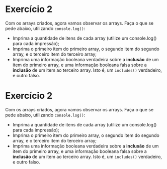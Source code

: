 # Exercício 2

Com os arrays criados, agora vamos observar os arrays. Faça o que se pede abaixo, utilizando `console.log()`:

- Imprima a quantidade de itens de cada array (utilize um console.log() para cada impressão);
- Imprima o primeiro item do primeiro array, o segundo item do segundo array, e o terceiro item do terceiro array;
- Imprima uma informação booleana verdadeira sobre a **inclusão** de um item do primeiro array, e uma informação booleana falsa sobre a **inclusão** de um item ao terceiro array. Isto é, um `includes()` verdadeiro, e outro falso.

# Exercício 2

Com os arrays criados, agora vamos observar os arrays. Faça o que se pede abaixo, utilizando `console.log()`:

- Imprima a quantidade de itens de cada array (utilize um console.log() para cada impressão);
- Imprima o primeiro item do primeiro array, o segundo item do segundo array, e o terceiro item do terceiro array;
- Imprima uma informação booleana verdadeira sobre a **inclusão** de um item do primeiro array, e uma informação booleana falsa sobre a **inclusão** de um item ao terceiro array. Isto é, um `includes()` verdadeiro, e outro falso.